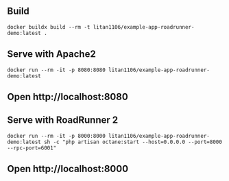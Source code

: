 ## Build

```
docker buildx build --rm -t litan1106/example-app-roadrunner-demo:latest .
```

## Serve with Apache2

```
docker run --rm -it -p 8080:8080 litan1106/example-app-roadrunner-demo:latest
```
## Open http://localhost:8080

## Serve with RoadRunner 2

```
docker run --rm -it -p 8000:8000 litan1106/example-app-roadrunner-demo:latest sh -c "php artisan octane:start --host=0.0.0.0 --port=8000 --rpc-port=6001"
```

## Open http://localhost:8000